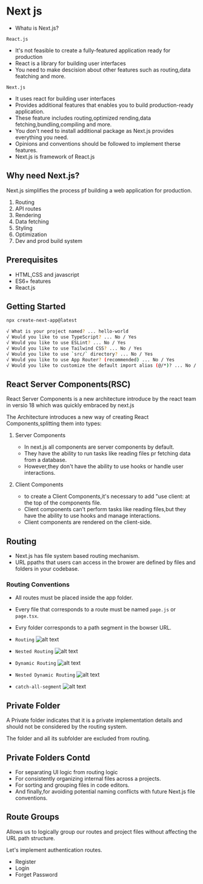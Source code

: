 # Next js

* Whatu is Next.js?

`React.js`

* It's not feasible to create a fully-featured application ready for production
* React is a library for building user interfaces
* You need to make descision about other features such as routing,data featching and more.

`Next.js`

* It uses react for building user interfaces
* Provides additional features that enables you to build production-ready application.
* These feature includes routing,optimized rending,data fetching,bundling,compiling and more.
* You don't need to install additional package as Next.js provides everything you need.
* Opinions and conventions should be followed to implement therse features.
* Next.js is framework of React.js

## Why need Next.js?

Next.js simplifies the process pf building a web application for production.

1. Routing
2. API routes
3. Rendering
4. Data fetching
5. Styling
6. Optimization
7. Dev and prod build system

## Prerequisites

* HTML,CSS and javascript
* ES6+ features
* React.js

## Getting Started

```bash
npx create-next-app@latest 
```

```bash
√ What is your project named? ... hello-world
√ Would you like to use TypeScript? ... No / Yes
√ Would you like to use ESLint? ... No / Yes
√ Would you like to use Tailwind CSS? ... No / Yes
√ Would you like to use `src/` directory? ... No / Yes
√ Would you like to use App Router? (recommended) ... No / Yes
√ Would you like to customize the default import alias (@/*)? ... No / Yes 
```

## React Server Components(RSC)

React Server Components is a new architecture introduce by the react team in versio 18 which was quickly embraced by next.js

The Architecture introduces a new way of creating React Components,splitting them into types:

1. Server Components

    * In next.js all components are server components by default.
    * They have the ability to run tasks like reading files pr fetching data from a database.
    * However,they don't have the ability to use hooks or handle user interactions.

2. Client Components
   * to create a Client Components,it's necessary to add "use client: at the top of the components file.
   * Client components can't perform tasks like reading files,but they have the ability to use hooks and manage interactions.
   * Client components are rendered on the client-side.

## Routing

* Next.js has file system based routing mechanism.
* URL ppaths that users can access in the brower are defined by files and folders in your codebase.

### Routing Conventions

* All routes must be placed inside the app folder.
* Every file that corresponds to a route must be named `page.js` or `page.tsx`.
* Evry folder corresponds to a path segment in the bowser URL.

* `Routing`
![alt text](image.png)

* `Nested Routing`
![alt text](image-1.png)

* `Dynamic Routing`
![alt text](image-2.png)

* `Nested Dynamic Routing`
![alt text](image-3.png)

* `catch-all-segment`
![alt text](image-4.png)

## Private Folder

A Private folder indicates that it is a private implementation details and should not be considered by the routing system.

The folder and all its subfolder are excluded from routing.

## Private Folders Contd

* For separating UI logic from routing logic
* For consistently organizing internal files across a projects.
* For sorting and grouping files in code editors.
* And finally,for avoiding potential naming conflicts with future Next.js file conventions.

## Route Groups

Allows us to logically group our routes and project files without affecting the URL path structure.

Let's implement authentication routes.

* Register
* Login
* Forget Password
